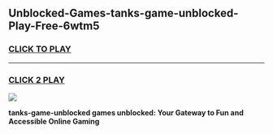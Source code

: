 
## Unblocked-Games-tanks-game-unblocked-Play-Free-6wtm5
<h3>
<a href="https://premium76.site?title=tanks-game-unblocked&ref=09A">CLICK TO PLAY</a></h3>
<hr>

<h3>
<a href="https://premium76.site?title=tanks-game-unblocked&ref=09A">CLICK 2 PLAY</a>
  
</h3>

<a href="https://premium76.site?title=tanks-game-unblocked&ref=09A"><img src="https://clearcache.store/games.png"></a>


**tanks-game-unblocked games unblocked: Your Gateway to Fun and Accessible Online Gaming**
